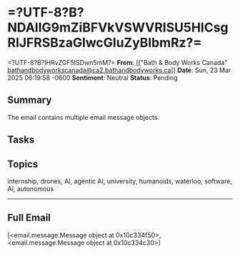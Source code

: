 # =?UTF-8?B?NDAlIG9mZiBFVkVSWVRISU5HICsgRlJFRSBzaGlwcGluZyBlbmRz?=
 =?UTF-8?B?IHRvZGF5ISDwn5mM?=
**From**: [["Bath & Body Works Canada" <bathandbodyworkscanada@ca2.bathandbodyworks.ca>]]
**Date**: Sun, 23 Mar 2025 06:19:58 -0600
**Sentiment**: Neutral
**Status**: Pending

## Summary
The email contains multiple email message objects.

## Tasks

## Topics
internship, drones, AI, agentic AI, university, humanoids, waterloo, software, AI, autonomous

---

## Full Email
[<email.message.Message object at 0x10c334f50>, <email.message.Message object at 0x10c334c30>]